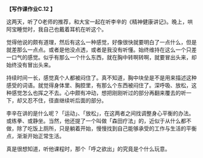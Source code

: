 **【写作课作业C.12 】**

这两天，听了O老师的推荐，和大宝一起在听李辛的《精神健康讲记》。晚上，哄阿宝睡觉时，我自己也戴着耳机在听这个。

觉得他说的颇有道理，然后有这么一种感觉，好像很快就要明白了一点什么，但是就差那么一点点。或者是他没点透，或者是我没有听懂。始终维持在这么一个只差一口气的感觉。似乎有那么一个什么东西，就在胸中转啊转啊，就要冒出头来，却始终没有冒出头来。

持续时间一长，感觉真个人都被闷住了。真不知道，胸中块垒是不是用来描述这种感受的词语。就觉得身体里、胸腔里，有那么个东西被闷住了。深呼吸、放松，这种感觉怎么也挥之不去。心中颇有冲动，想把刚刚听过的部分再翻来覆去的听一下，却又忍不住，径直继续听后面的部分。

李辛在讲的是什么呢？「运动」、「放松」，在这两者之间找调整身心平衡的办法。或练拳、或静坐。当然，他还提了一个叫做「森田疗法」的，近似于从什么都不做，除了吃饭上厕所，只是躺着开始，慢慢找到自己能够承受的工作与生活的平衡点，渐渐开始正常生活。

真是很想知道，听他课程时，那个「呼之欲出」的究竟是个什么玩意。